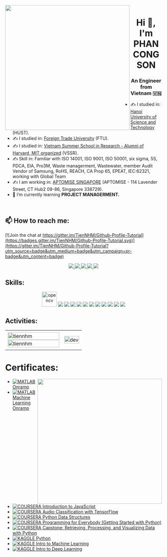 <img align="left" width="400" src="https://scontent.fhan14-2.fna.fbcdn.net/v/t39.30808-6/273937178_4968100503235741_7747263296185788677_n.jpg?_nc_cat=108&ccb=1-7&_nc_sid=09cbfe&_nc_ohc=hhCAGkL1UQ0AX8nGcVj&_nc_ht=scontent.fhan14-2.fna&oh=00_AfCC4SEwt1p-1WzeVmmRbfb4tjkHuSPJ3C46GWXniVmKqw&oe=637FA9A9">
<h1 align="center">Hi 👋, I'm PHAN CONG SON</h1>
<p align="center">
  <h3 align="center">An Engineer from Vietnam 🇻🇳 </h3>
</p>


- ✍ I studied in: [Hanoi University of Science and Technology](https://www.hust.edu.vn/) (HUST).
- ✍ I studied in: [Foreign Trade University](https://ftu.edu.vn/) (FTU).
- ✍ I studied in: [Vietnam Summer School in Research - Alumni of Harvard, MIT organized](https://www.facebook.com/vssr.vn/) (VSSR).
- ✍ Skill in: Familiar with ISO 14001, ISO 9001, ISO 50001, six sigma, 5S, PDCA, EIA, Pro3M, Waste managerment, Wastewater, member Audit Vendor of Samsung, RoHS, REACH, CA Prop 65, EPEAT, IEC:62321, working with Global Team
- ✍ I am working in: [APTOMISE SINGAPORE](https://aptoscreations.com/) (APTOMISE - 114 Lavender Street, CT Hub2 09-86, Singapore 338729).
- 🌱 I’m currently learning **PROJECT MANAGERMENT.**
<br />

## 📫 How to reach me:

[![Join the chat at https://gitter.im/TienNHM/Github-Profile-Tutorial](https://badges.gitter.im/TienNHM/Github-Profile-Tutorial.svg)](https://gitter.im/TienNHM/Github-Profile-Tutorial?utm_source=badge&utm_medium=badge&utm_campaign=pr-badge&utm_content=badge)

<p align="center">
<a href="https://zalo.me/phancongson" target="_blank">
    <img src="https://logowik.com/content/uploads/images/zalo3249.jpg"/>
  </a>                                                     
  <a href="https://www.linkedin.com/in/sonphan-environment/" target="_blank">
    <img src="https://img.icons8.com/fluent/48/000000/linkedin.png"/>
  </a>
  <a href="https://www.facebook.com/phancongson" alt="Facebook">
    <img src="https://img.icons8.com/fluent/48/000000/facebook-new.png" target="_blank" />
  </a> 
  <a href="https://github.com/phancongson" alt="Github">
    <img src="https://img.icons8.com/fluent/48/000000/github.png"/>
  </a> 
  <a href="mailto:sonpcbk@gmail.com" alt="Email">
    <img src="https://img.icons8.com/fluent/48/000000/mailing.png"/>
  </a>
</p>

## Skills:
<p align="center">
  <img src="https://www.vectorlogo.zone/logos/opencv/opencv-icon.svg" alt="opencv" width="48" height="48"/> 
  <img src="https://img.icons8.com/color/48/000000/microsoft-sql-server.png"/>
  <img src="https://img.icons8.com/color/48/000000/mysql-logo.png"/>
  <img src="https://img.icons8.com/color/48/000000/mongodb.png"/>
  <img src="https://img.icons8.com/fluent/48/000000/matlab.png"/>
  <img src="https://img.icons8.com/color/48/000000/git.png"/>
  <img src="https://img.icons8.com/color/48/000000/github-2.png"/>
  <img src="https://img.icons8.com/color/48/000000/visual-studio-code-2019.png"/>
  <img src="https://img.icons8.com/color/48/000000/visual-studio-2019.png"/>
  <img src="https://img.icons8.com/dusk/48/000000/anaconda.png"/>
  <img src="https://img.icons8.com/fluent/48/000000/spyder-ide.png"/>
  <img src="https://img.icons8.com/color/48/000000/trello.png"/>
</p>

## Activities:

<table style="width:100%;">
  <tr>
    <td>
      <img src="https://github-readme-stats.vercel.app/api/top-langs/?username=tiennhm&bg_color=FFFFFF00&text_color=179fa3&layout=compact&hide=CSS&langs_count=10&custom_title=Top%20ngôn%20ngữ%20được%20dùng" alt="tiennhm" width="100%"/>
      <img src="https://github-readme-stats.vercel.app/api?username=tiennhm&bg_color=FFFFFF00&text_color=179fa3&show_icons=true&count_private=true&include_all_commits=true&custom_title=Hoạt%20động%20trên%20Github" alt="tiennhm" width="100%"/>
    </td>
    <td>
      <p align="center"> 
        <img src="https://scontent.fhan14-3.fna.fbcdn.net/v/t1.6435-9/59069604_2278340205545131_5656680041472327680_n.jpg?_nc_cat=111&ccb=1-7&_nc_sid=0debeb&_nc_ohc=YZ5E1PUjGkgAX9-3g5B&_nc_ht=scontent.fhan14-3.fna&oh=00_AfBR2dYkcxNjyisxbsoVUXJ_J3hm-IX5nTBGZXNZrIgpbg&oe=63A1A947" alt="dev" width="100%"/>
      </p>
    </td>
  </tr>
</table>

# Certificates:

<img align="right" width="400" src="https://github.githubassets.com/images/modules/profile/profile-joined-github.svg">

- [![MATLAB](https://img.shields.io/badge/-MATLAB-orange) Onramp](https://matlabacademy.mathworks.com/progress/share/certificate.html?id=c2f444b8-d6ce-4eef-9934-48d7fa7da2d1)
- [![MATLAB](https://img.shields.io/badge/-MATLAB-orange) Machine Learning Onramp](https://matlabacademy.mathworks.com/progress/share/certificate.html?id=ad7fb8de-67d7-487f-95ee-f3871a61b1e1)
- [![COURSERA](https://img.shields.io/badge/-COURSERA-green) Introduction to JavaScript](https://www.coursera.org/account/accomplishments/certificate/XFNU3UXCK5DG)
- [![COURSERA](https://img.shields.io/badge/-COURSERA-green) Audio Classification with TensorFlow](https://www.coursera.org/account/accomplishments/certificate/MBSDFCKQ9X8E)
- [![COURSERA](https://img.shields.io/badge/-COURSERA-green) Python Data Structures](https://www.coursera.org/account/accomplishments/certificate/PQMJRCLM7BCQ)
- [![COURSERA](https://img.shields.io/badge/-COURSERA-green) Programming for Everybody (Getting Started with Python)](https://www.coursera.org/account/accomplishments/certificate/V7MK7JDL96DU)
- [![COURSERA](https://img.shields.io/badge/-COURSERA-green) Capstone: Retrieving, Processing, and Visualizing Data with Python](https://www.coursera.org/account/accomplishments/certificate/DVXXD98ESKLP)
- [![KAGGLE](https://img.shields.io/badge/-KAGGLE-blue) Python](https://www.kaggle.com/learn/certification/nguyenhuynhminhtien/python)
- [![KAGGLE](https://img.shields.io/badge/-KAGGLE-blue) Intro to Machine Learning](https://www.kaggle.com/learn/certification/nguyenhuynhminhtien/intro-to-machine-learning)
- [![KAGGLE](https://img.shields.io/badge/-KAGGLE-blue) Intro to Deep Learning](https://www.kaggle.com/learn/certification/nguyenhuynhminhtien/intro-to-deep-learning)
